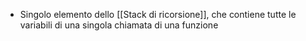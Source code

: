 - Singolo elemento dello [[Stack di ricorsione]], che contiene tutte le variabili di una singola chiamata di una funzione